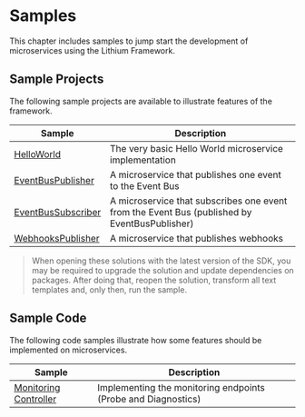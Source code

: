 # Samples

This chapter includes samples to jump start the development of microservices using the Lithium Framework.

## Sample Projects

The following sample projects are available to illustrate features of the framework.

| Sample | Description
| - | - |
| [HelloWorld](./_assets/HelloWorld.zip) | The very basic Hello World microservice implementation |
| [EventBusPublisher](./_assets/EventBusPublisher.zip) | A microservice that publishes one event to the Event Bus |
| [EventBusSubscriber](./_assets/EventBusSubscriber.zip) | A microservice that subscribes one event from the Event Bus (published by EventBusPublisher) |
| [WebhooksPublisher](./_assets/WebhooksPublisher.zip) | A microservice that publishes webhooks |

> When opening these solutions with the latest version of the SDK, you may be required to upgrade the solution and update dependencies on packages. After doing that, reopen the solution, transform all text templates and, only then, run the sample.

## Sample Code

The following code samples illustrate how some features should be implemented on microservices.

| Sample | Description |
| - | - |
| [Monitoring Controller](./sample-code-monitoring.md) | Implementing the monitoring endpoints (Probe and Diagnostics)  |